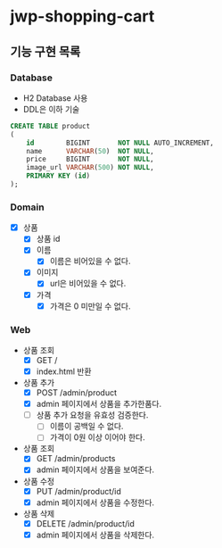 # jwp-shopping-cart

## 기능 구현 목록

### Database

- H2 Database 사용
- DDL은 이하 기술

```sql
CREATE TABLE product
(
    id        BIGINT       NOT NULL AUTO_INCREMENT,
    name      VARCHAR(50)  NOT NULL,
    price     BIGINT       NOT NULL,
    image_url VARCHAR(500) NOT NULL,
    PRIMARY KEY (id)
);

```

### Domain

- [x] 상품
    - [x] 상품 id
    - [x] 이름
        - [x] 이름은 비어있을 수 없다.
    - [x] 이미지
        - [x] url은 비어있을 수 없다.
    - [x] 가격
        - [x] 가격은 0 미만일 수 없다.

### Web

- 상품 조회
    - [x] GET /
    - [x] index.html 반환

- 상품 추가
    - [x] POST /admin/product
    - [x] admin 페이지에서 상품을 추가한품다.
    - [ ] 상품 추가 요청을 유효성 검증한다.
        - [ ] 이름이 공백일 수 없다.
        - [ ] 가격이 0원 이상 이어야 한다.

- 상품 조회
    - [x] GET /admin/products
    - [x] admin 페이지에서 상품을 보여준다.

- 상품 수정
    - [x] PUT /admin/product/id
    - [x] admin 페이지에서 상품을 수정한다.

- 상품 삭제
    - [x] DELETE /admin/product/id
    - [x] admin 페이지에서 상품을 삭제한다.
